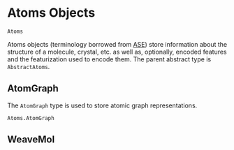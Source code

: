 # Atoms Objects

```@docs
Atoms
```

Atoms objects (terminology borrowed from [ASE](https://wiki.fysik.dtu.dk/ase/)) store information about the structure of a molecule, crystal, etc. as well as, optionally, encoded features and the featurization used to encode them. The parent abstract type is `AbstractAtoms`.

## AtomGraph
The `AtomGraph` type is used to store atomic graph representations.

```@docs
Atoms.AtomGraph
```

## WeaveMol